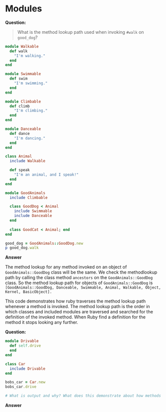 # Modules

**Question:**

> What is the method lookup path used when invoking `#walk` on `good_dog`?

```ruby
module Walkable
  def walk
    "I'm walking."
  end
end

module Swimmable
  def swim
    "I'm swimming."
  end
end

module Climbable
  def climb
    "I'm climbing."
  end
end

module Danceable
  def dance
    "I'm dancing."
  end
end

class Animal
  include Walkable

  def speak
    "I'm an animal, and I speak!"
  end
end

module GoodAnimals
  include Climbable

  class GoodDog < Animal
    include Swimmable
    include Danceable
  end
  
  class GoodCat < Animal; end
end

good_dog = GoodAnimals::GoodDog.new
p good_dog.walk
```

**Answer**

The method lookup for any method invoked on an object of `GoodAnimals::GoodDog` class will be the same. We check the methodlookup path by calling the class method `ancestors` on the `GoodAnimals::GoodDog` class. So the method lookup path for objects of `GoodAnimals::GoodDog` is `[GoodAnimals::GoodDog, Danceable, Swimmable, Animal, Walkable, Object, Kernel, BasicObject].`

This code demonstrates how ruby traverses the method lookup path whenever a method is invoked. The method lookup path is the order in which classes and included modules are traversed and searched for the definition of the invoked method. When Ruby find a definition for the method it stops looking any further.

**Question:**

```ruby
module Drivable
  def self.drive
  end
end

class Car
  include Drivable
end

bobs_car = Car.new
bobs_car.drive

# What is output and why? What does this demonstrate about how methods need to be defined in modules, and why?
```

**Answer**


